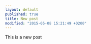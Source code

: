 ```yaml
---
layout: default
published: true
title: New post
modified: "2015-05-08 15:21:49 +0200"
---
```



This is a new post
